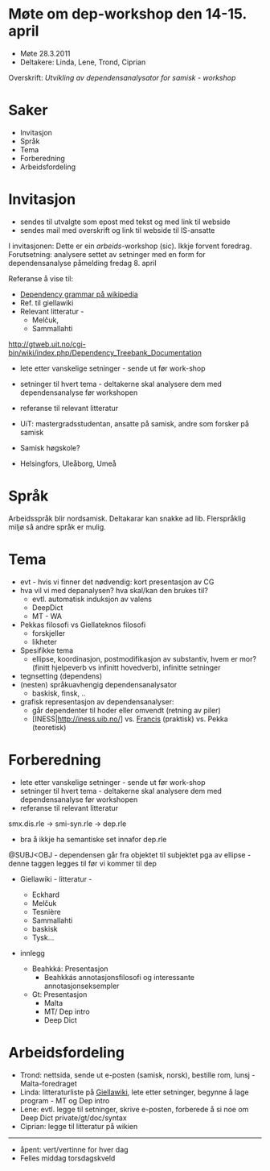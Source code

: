 # Møte om dep-workshop den 14-15. april

* Møte 28.3.2011
* Deltakere: Linda, Lene, Trond, Ciprian

Overskrift: *Utvikling av dependensanalysator for samisk - workshop*

# Saker
* Invitasjon
* Språk
* Tema
* Forberedning
* Arbeidsfordeling

# Invitasjon

* sendes til utvalgte som epost med tekst og med link til webside
* sendes mail med overskrift og link til webside til IS-ansatte

I invitasjonen: Dette er ein *arbeids*-workshop (sic). Ikkje forvent foredrag.
Forutsetning: analysere settet av setninger med en form for dependensanalyse
påmelding fredag 8. april

Referanse å vise til:

* [Dependency grammar på wikipedia](http://en.wikipedia.org/wiki/Dependency_grammar)
* Ref. til giellawiki
* Relevant litteratur -
    - Melčuk,
    - Sammallahti

http://gtweb.uit.no/cgi-bin/wiki/index.php/Dependency_Treebank_Documentation

* lete etter vanskelige setninger - sende ut før work-shop
* setninger til hvert tema - deltakerne skal analysere dem med dependensanalyse
  før workshopen
* referanse til relevant litteratur

* UiT: mastergradsstudentan, ansatte på samisk,  andre som forsker på samisk
* Samisk høgskole?
* Helsingfors, Uleåborg, Umeå

# Språk

Arbeidsspråk blir nordsamisk. Deltakarar kan snakke ad lib. Flerspråklig miljø så andre språk er mulig.

# Tema

* evt - hvis vi finner det nødvendig: kort presentasjon av CG
* hva vil vi med depanalysen? hva skal/kan den brukes til?
    - evtl. automatisk induksjon av valens
    - DeepDict
    - MT - WA
* Pekkas filosofi vs Giellateknos filosofi
    - forskjeller
    - likheter
* Spesifikke tema
    - ellipse, koordinasjon, postmodifikasjon av substantiv, hvem er mor?
(finitt hjelpeverb vs infinitt hovedverb), infinitte setninger
* tegnsetting (dependens)
* (nesten) språkuavhengig dependensanalysator
    - baskisk, finsk, ..
* grafisk representasjon av dependensanalyser:
    - går dependenter til hoder eller omvendt (retning av piler)
    - [INESS|http://iness.uib.no/] vs. [Francis](http://gtweb.uit.no/cgi-bin/wiki/index.php/Dependency_Treebank_Documentation) (praktisk) vs. Pekka (teoretisk)

#  Forberedning

* lete etter vanskelige setninger - sende ut før work-shop
* setninger til hvert tema - deltakerne skal analysere dem med
  dependensanalyse før workshopen
* referanse til relevant litteratur

smx.dis.rle -> smi-syn.rle -> dep.rle
* bra å ikkje ha semantiske set innafor dep.rle

@SUBJ<OBJ - dependensen går fra objektet til subjektet pga av ellipse - denne taggen legges til før vi kommer til dep
* Giellawiki - litteratur -
    - Eckhard
    - Melčuk
    - Tesnière
    - Sammallahti
    - baskisk
    - Tysk...

* innlegg
    - Beahkká: Presentasjon
        - Beahkkás annotasjonsfilosofi og interessante annotasjonseksempler
    - Gt: Presentasjon
        - Malta
        - MT/ Dep intro
        - Deep Dict

# Arbeidsfordeling

* Trond: nettsida, sende ut e-posten (samisk, norsk), bestille rom, lunsj -
  Malta-foredraget
* Linda: litteraturliste på [Giellawiki](http://gtweb.uit.no/cgi-bin/wiki/index.php/Main_Page), lete etter setninger, begynne å lage program - MT og Dep intro
* Lene: evtl. legge til setninger, skrive e-posten, forberede å si noe om Deep Dict
private/gt/doc/syntax
* Ciprian: legge til litteratur på wikien

----

* åpent: vert/vertinne for hver dag
* Felles middag torsdagskveld
